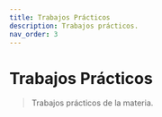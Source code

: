 ```yaml
---
title: Trabajos Prácticos
description: Trabajos prácticos.
nav_order: 3
---
```

# Trabajos Prácticos

> Trabajos prácticos de la materia.

